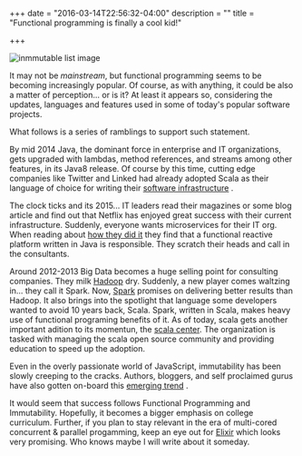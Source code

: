 +++
date = "2016-03-14T22:56:32-04:00"
description = ""
title = "Functional programming is finally a cool kid!"

+++

![inmmutable list image](http://i1370.photobucket.com/albums/ag268/josediaz301/FunctionalProgrammingForJavaDevelopers2-2_zpsnhf2z675.png)

It may not be *mainstream*, but functional programming seems to be becoming increasingly popular. Of course, as with anything, it could be also a matter of perception... or is it? At least it appears so, considering the updates, languages and features used in some of today's popular software projects.

What follows is a series of ramblings to support such statement.

By mid 2014 Java, the dominant force in enterprise and IT organizations, gets upgraded with lambdas, method references, and streams among other features, in its Java8 release. Of course by this time, cutting edge companies like Twitter and Linked had already adopted Scala as their language of choice for writing their [software infrastructure](https://www.redfin.com/devblog/2010/05/how_and_why_twitter_uses_scala.html) .

The clock ticks and its 2015... IT leaders read their magazines or some blog article and find out that Netflix has enjoyed great success with their current infrastructure. Suddenly, everyone wants microservices for their IT org. When reading about 
[how they did it](http://techblog.netflix.com/2013/01/optimizing-netflix-api.htm) they find that a functional reactive platform written in Java is responsible. They scratch their heads and call in the consultants.

Around 2012-2013 Big Data becomes a huge selling point for consulting companies. They milk [Hadoop](https://hadoop.apache.org) dry. Suddenly, a new player comes waltzing in... they call it Spark. Now, [Spark](https://spark.apache.org) promises on delivering better results than Hadoop. It also brings into the spotlight that language some developers wanted to avoid 10 years back, Scala. Spark, written in Scala, makes heavy use of functional programing benefits of it. As of today, scala gets another important adition to its momentun, the [scala center](https://scala.epfl.ch/). The organization is tasked with managing the scala open source community and providing education to speed up the adoption.

Even in the overly passionate world of JavaScript, immutability has been slowly creeping to the cracks. Authors, bloggers, and self proclaimed gurus have also gotten on-board this [emerging trend](https://medium.com/javascript-scene/the-dao-of-immutability-9f91a70c88cd) .

It would seem that success follows Functional Programming and Immutability. Hopefully, it becomes a bigger emphasis on college curriculum. Further, if you plan to stay relevant in the era of multi-cored concurrent & parallel progamming, keep an eye out for [Elixir](http://elixir-lang.org/) which looks very promising. Who knows maybe I will write about it someday.

 
